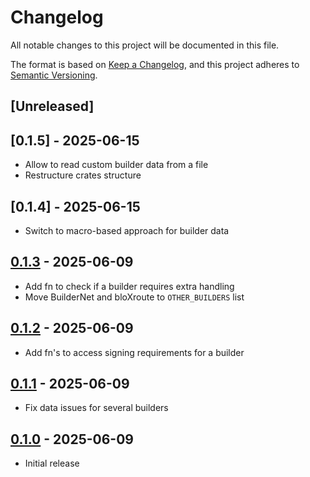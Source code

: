 # Changelog

All notable changes to this project will be documented in this file.

The format is based on [Keep a Changelog](https://keepachangelog.com/en/1.0.0/),
and this project adheres to [Semantic Versioning](https://semver.org/spec/v2.0.0.html).

## [Unreleased]

## [0.1.5] - 2025-06-15
- Allow to read custom builder data from a file
- Restructure crates structure

## [0.1.4] - 2025-06-15
- Switch to macro-based approach for builder data

## [0.1.3](https://github.com/cakevm/mev-builders/releases/tag/v0.1.3) - 2025-06-09
- Add fn to check if a builder requires extra handling
- Move BuilderNet and bloXroute to `OTHER_BUILDERS` list

## [0.1.2](https://github.com/cakevm/mev-builders/releases/tag/v0.1.2) - 2025-06-09
- Add fn's to access signing requirements for a builder

## [0.1.1](https://github.com/cakevm/mev-builders/releases/tag/v0.1.1) - 2025-06-09
- Fix data issues for several builders

## [0.1.0](https://github.com/cakevm/mev-builders/releases/tag/v0.1.0) - 2025-06-09
- Initial release